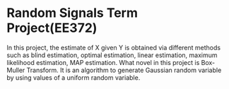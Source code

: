 # Random Signals Term Project(EE372)
In this project, the estimate of X given Y is obtained via different methods such as blind estimation, optimal estimation, linear estimation, maximum likelihood estimation, MAP estimation. 
What novel in this project is Box-Muller Transform. It is an algorithm to generate Gaussian random variable by using values of a uniform random variable.
